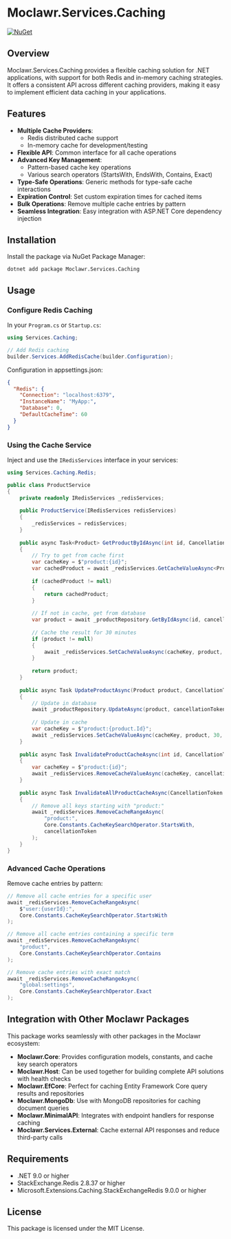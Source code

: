 # Moclawr.Services.Caching

[![NuGet](https://img.shields.io/nuget/v/Moclawr.Services.Caching.svg)](https://www.nuget.org/packages/Moclawr.Services.Caching/)

## Overview

Moclawr.Services.Caching provides a flexible caching solution for .NET applications, with support for both Redis and in-memory caching strategies. It offers a consistent API across different caching providers, making it easy to implement efficient data caching in your applications.

## Features

- **Multiple Cache Providers**: 
  - Redis distributed cache support
  - In-memory cache for development/testing
- **Flexible API**: Common interface for all cache operations
- **Advanced Key Management**: 
  - Pattern-based cache key operations
  - Various search operators (StartsWith, EndsWith, Contains, Exact)
- **Type-Safe Operations**: Generic methods for type-safe cache interactions
- **Expiration Control**: Set custom expiration times for cached items
- **Bulk Operations**: Remove multiple cache entries by pattern
- **Seamless Integration**: Easy integration with ASP.NET Core dependency injection

## Installation

Install the package via NuGet Package Manager:

```shell
dotnet add package Moclawr.Services.Caching
```

## Usage

### Configure Redis Caching

In your `Program.cs` or `Startup.cs`:

```csharp
using Services.Caching;

// Add Redis caching
builder.Services.AddRedisCache(builder.Configuration);
```

Configuration in appsettings.json:

```json
{
  "Redis": {
    "Connection": "localhost:6379",
    "InstanceName": "MyApp:",
    "Database": 0,
    "DefaultCacheTime": 60
  }
}
```

### Using the Cache Service

Inject and use the `IRedisServices` interface in your services:

```csharp
using Services.Caching.Redis;

public class ProductService
{
    private readonly IRedisServices _redisServices;
    
    public ProductService(IRedisServices redisServices)
    {
        _redisServices = redisServices;
    }
    
    public async Task<Product> GetProductByIdAsync(int id, CancellationToken cancellationToken = default)
    {
        // Try to get from cache first
        var cacheKey = $"product:{id}";
        var cachedProduct = await _redisServices.GetCacheValueAsync<Product>(cacheKey, cancellationToken);
        
        if (cachedProduct != null)
        {
            return cachedProduct;
        }
        
        // If not in cache, get from database
        var product = await _productRepository.GetByIdAsync(id, cancellationToken);
        
        // Cache the result for 30 minutes
        if (product != null)
        {
            await _redisServices.SetCacheValueAsync(cacheKey, product, 30, cancellationToken);
        }
        
        return product;
    }
    
    public async Task UpdateProductAsync(Product product, CancellationToken cancellationToken = default)
    {
        // Update in database
        await _productRepository.UpdateAsync(product, cancellationToken);
        
        // Update in cache
        var cacheKey = $"product:{product.Id}";
        await _redisServices.SetCacheValueAsync(cacheKey, product, 30, cancellationToken);
    }
    
    public async Task InvalidateProductCacheAsync(int id, CancellationToken cancellationToken = default)
    {
        var cacheKey = $"product:{id}";
        await _redisServices.RemoveCacheValueAsync(cacheKey, cancellationToken);
    }
    
    public async Task InvalidateAllProductCacheAsync(CancellationToken cancellationToken = default)
    {
        // Remove all keys starting with "product:"
        await _redisServices.RemoveCacheRangeAsync(
            "product:", 
            Core.Constants.CacheKeySearchOperator.StartsWith, 
            cancellationToken
        );
    }
}
```

### Advanced Cache Operations

Remove cache entries by pattern:

```csharp
// Remove all cache entries for a specific user
await _redisServices.RemoveCacheRangeAsync(
    $"user:{userId}:",
    Core.Constants.CacheKeySearchOperator.StartsWith
);

// Remove all cache entries containing a specific term
await _redisServices.RemoveCacheRangeAsync(
    "product",
    Core.Constants.CacheKeySearchOperator.Contains
);

// Remove cache entries with exact match
await _redisServices.RemoveCacheRangeAsync(
    "global:settings",
    Core.Constants.CacheKeySearchOperator.Exact
);
```

## Integration with Other Moclawr Packages

This package works seamlessly with other packages in the Moclawr ecosystem:

- **Moclawr.Core**: Provides configuration models, constants, and cache key search operators
- **Moclawr.Host**: Can be used together for building complete API solutions with health checks
- **Moclawr.EfCore**: Perfect for caching Entity Framework Core query results and repositories
- **Moclawr.MongoDb**: Use with MongoDB repositories for caching document queries
- **Moclawr.MinimalAPI**: Integrates with endpoint handlers for response caching
- **Moclawr.Services.External**: Cache external API responses and reduce third-party calls

## Requirements

- .NET 9.0 or higher
- StackExchange.Redis 2.8.37 or higher
- Microsoft.Extensions.Caching.StackExchangeRedis 9.0.0 or higher

## License

This package is licensed under the MIT License.
